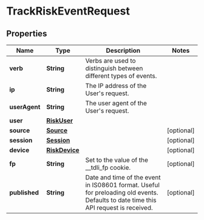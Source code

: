 

# TrackRiskEventRequest


## Properties

| Name | Type | Description | Notes |
|------------ | ------------- | ------------- | -------------|
|**verb** | **String** | Verbs are used to distinguish between different types of events. |  |
|**ip** | **String** | The IP address of the User&#39;s request. |  |
|**userAgent** | **String** | The user agent of the User&#39;s request. |  |
|**user** | [**RiskUser**](RiskUser.md) |  |  |
|**source** | [**Source**](Source.md) |  |  [optional] |
|**session** | [**Session**](Session.md) |  |  [optional] |
|**device** | [**RiskDevice**](RiskDevice.md) |  |  [optional] |
|**fp** | **String** | Set to the value of the __tdli_fp cookie. |  [optional] |
|**published** | **String** | Date and time of the event in IS08601 format. Useful for preloading old events. Defaults to date time this API request is received. |  [optional] |



